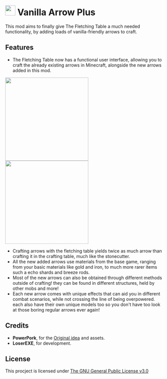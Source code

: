 <img src="https://imgur.com/HsxRaNB.png" width="32" />  Vanilla Arrow Plus
===========
This mod aims to finally give The Fletching Table a much needed functionality, by adding loads of vanilla-friendly arrows to craft. 


## Features

* The Fletching Table now has a functional user interface, allowing you to craft the already existing arrows in Minecraft, alongside the new arrows added in this mod.

<img src="https://imgur.com/F7jNcng.png" width="264" /><img src="https://imgur.com/FO1T1jD.png" width="264" />

* Crafting arrows with the fletching table yields twice as much arrow than crafting it in the crafting table, much like the stonecutter.
* All the new added arrows use materials from the base game, ranging from your basic materials like gold and iron, to much more rarer items such a echo shards and breeze rods.
* Most of the new arrows can also be obtained through different methods outside of crafting! they can be found in different structures, held by other mobs and more!
* Each new arrow comes with unique effects that can aid you in different combat scenarios, while not crossing the line of being overpowered. each also have their own unique models too so you don't have too look at those boring regular arrows ever again!

## Credits

- **PowerPork**, for the [Original idea](https://www.reddit.com/r/Minecraft/comments/1dsp8lh/a_random_fletching_table_idea_i_made_a_few_years/) and assets.
- **LoserEXE**, for development.

## License

This procject is licensed under [The GNU General Public License v3.0](https://www.gnu.org/licenses/gpl-3.0.en.html)